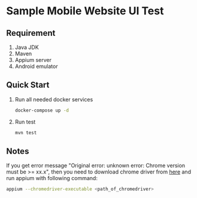 Sample Mobile Website UI Test
=============================

Requirement
-----------
1. Java JDK
2. Maven
3. Appium server
4. Android emulator

Quick Start
-----------

1. Run all needed docker services

	```bash
	docker-compose up -d
	```

2. Run test

	```bash
	mvn test
	```

Notes
-----

If you get error message "Original error: unknown error: Chrome version must be >= xx.x",
then you need to download chrome driver from [here](https://chromedriver.storage.googleapis.com/index.html) and run appium with following command:

```bash
appium --chromedriver-executable <path_of_chromedriver>
```
